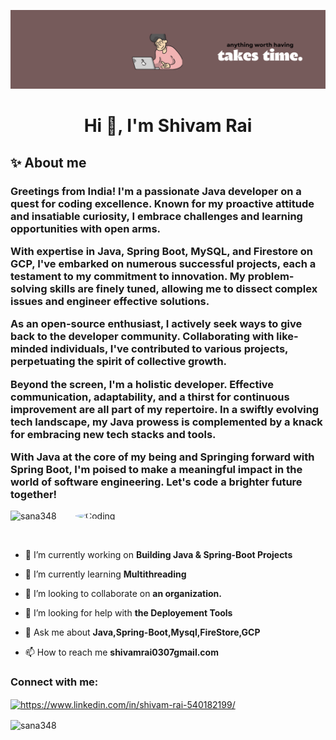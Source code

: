![logo](https://github.com/ifshivam/ifshivam/blob/main/cover-page.png)
<h1 align="center">Hi 👋, I'm Shivam Rai</h1>
<h2 align="left"> ✨ About me </h2>
<h3 align="left">
Greetings from India! I'm a passionate Java developer on a quest for coding excellence. Known for my proactive attitude and insatiable curiosity, I embrace challenges and learning opportunities with open arms.

With expertise in Java, Spring Boot, MySQL, and Firestore on GCP, I've embarked on numerous successful projects, each a testament to my commitment to innovation. My problem-solving skills are finely tuned, allowing me to dissect complex issues and engineer effective solutions.

As an open-source enthusiast, I actively seek ways to give back to the developer community. Collaborating with like-minded individuals, I've contributed to various projects, perpetuating the spirit of collective growth.

Beyond the screen, I'm a holistic developer. Effective communication, adaptability, and a thirst for continuous improvement are all part of my repertoire. In a swiftly evolving tech landscape, my Java prowess is complemented by a knack for embracing new tech stacks and tools.

With Java at the core of my being and Springing forward with Spring Boot, I'm poised to make a meaningful impact in the world of software engineering. Let's code a brighter future together!
 </h3>
<img align="right" alt="Coding" width="400" style="border-radius: 50%;"  src ="https://media.tenor.com/-UygBh3nnfEAAAAC/coding.gif">

<p align="left"> <img src="https://komarev.com/ghpvc/?username=sana348&label=Profile%20views&color=0e75b6&style=flat" alt="sana348" /> </p>

<p align="left"> <a href="https://twitter.com/" target="blank"><img src="https://img.shields.io/twitter/follow/?logo=twitter&style=for-the-badge" alt="" /></a> </p>

- 🔭 I’m currently working on **Building Java & Spring-Boot Projects**

- 🌱 I’m currently learning **Multithreading**

- 👯 I’m looking to collaborate on **an organization.**

- 🤝 I’m looking for help with **the Deployement Tools**

- 💬 Ask me about **Java,Spring-Boot,Mysql,FireStore,GCP**

- 📫 How to reach me **shivamrai0307gmail.com**

<h3 align="left">Connect with me:</h3>
<p align="left">
<a href="https://www.linkedin.com/in/shivam-rai-540182199/" target="blank"><img align="center" src="https://raw.githubusercontent.com/rahuldkjain/github-profile-readme-generator/master/src/images/icons/Social/linked-in-alt.svg" alt="https://www.linkedin.com/in/shivam-rai-540182199/" height="30" width="40" /></a>


<p><img align="center" src="https://github-readme-stats.vercel.app/api/top-langs?username=ifshivam&show_icons=true&locale=en&layout=compact" alt="sana348" width="800px" /></p>



